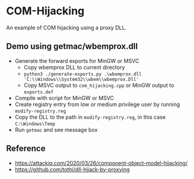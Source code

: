 # COM-Hijacking

An example of COM hijacking using a proxy DLL.

## Demo using getmac/wbemprox.dll

- Generate the forward exports for MinGW or MSVC
  - Copy wbemprox DLL to current directory
  - `python3 ./generate-exports.py .\wbemprox.dll 'C:\\Windows\\System32\\wbem\\wbemprox.Dll'`
  - Copy MSVC output to `com_hijacking.cpp` or MinGW output to `exports.def`
- Compile with script for MinGW or MSVC
- Create registry entry from low or medium privilege user by running `modify-registry.reg`
- Copy the DLL to the path in `modify-registry.reg`, in this case `C:\Windows\Temp`
- Run `getmac` and see message box

## Reference

- https://attackiq.com/2020/03/26/component-object-model-hijacking/
- https://github.com/tothi/dll-hijack-by-proxying

